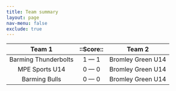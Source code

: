 ```yaml
---
title: Team summary
layout: page
nav-menu: false
exclude: true
---
```




|        Team 1        |  ::Score::  |      Team 2       |
|:--------------------:|:-----------:|:-----------------:|
| Barming Thunderbolts | 1 &mdash; 1 | Bromley Green U14 |
|    MPE Sports U14    | 0 &mdash; 0 | Bromley Green U14 |
|    Barming Bulls     | 0 &mdash; 0 | Bromley Green U14 |

 <br /><br /><br />